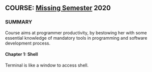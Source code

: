 ## COURSE: [Missing Semester](https://missing.csail.mit.edu/) 2020
### SUMMARY
Course aims at programmer productivity, by bestowing her with some essential knowledge of mandatory tools in programming and software development process.
#### Chapter 1: Shell
Terminal is like a window to access shell.



